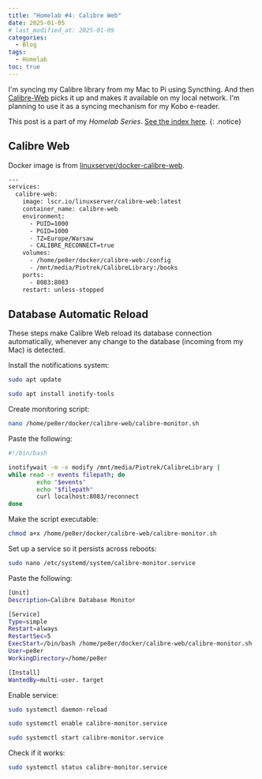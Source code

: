 ```yaml
---
title: "Homelab #4: Calibre Web"
date: 2025-01-05
# last_modified_at: 2025-01-09
categories:
  - Blog
tags:
  - Homelab
toc: true
---
```


I'm syncing my Calibre library from my Mac to Pi using Syncthing. And then [Calibre-Web](https://github.com/janeczku/calibre-web) picks it up and makes it available on my local network. I'm planning to use it as a syncing mechanism for my Kobo e-reader.

<!--more-->

This post is a part of my _Homelab Series_. [See the index here](/Homelab-0-Introduction).
{: .notice}

## Calibre Web

Docker image is from [linuxserver/docker-calibre-web](https://github.com/linuxserver/docker-calibre-web).

```bash
---
services:
  calibre-web:
    image: lscr.io/linuxserver/calibre-web:latest
    container_name: calibre-web
    environment:
      - PUID=1000
      - PGID=1000
      - TZ=Europe/Warsaw
      - CALIBRE_RECONNECT=true
    volumes:
      - /home/pe8er/docker/calibre-web:/config
      - /mnt/media/Piotrek/CalibreLibrary:/books
    ports:
      - 8083:8083
    restart: unless-stopped
```

## Database Automatic Reload

These steps make Calibre Web reload its database connection automatically, whenever any change to the database (incoming from my Mac) is detected.

Install the notifications system:

```bash
sudo apt update
```

```bash
sudo apt install inotify-tools
```

Create monitoring script:

```bash
nano /home/pe8er/docker/calibre-web/calibre-monitor.sh
```

Paste the following:

```bash
#!/bin/bash

inotifywait -m -e modify /mnt/media/Piotrek/CalibreLibrary |
while read -r events filepath; do
        echo "$events"
        echo "$filepath"
        curl localhost:8083/reconnect
done
```

Make the script executable:

```bash
chmod a+x /home/pe8er/docker/calibre-web/calibre-monitor.sh
```

Set up a service so it persists across reboots:

```bash
sudo nano /etc/systemd/system/calibre-monitor.service
```

Paste the following:

```bash
[Unit]
Description=Calibre Database Monitor

[Service]
Type=simple
Restart=always
RestartSec=5
ExecStart=/bin/bash /home/pe8er/docker/calibre-web/calibre-monitor.sh
User=pe8er
WorkingDirectory=/home/pe8er

[Install]
WantedBy=multi-user. target
```


Enable service:

```bash
sudo systemctl daemon-reload
```

```bash
sudo systemctl enable calibre-monitor.service
```

```bash
sudo systemctl start calibre-monitor.service
```

Check if it works:

```bash
sudo systemctl status calibre-monitor.service
```